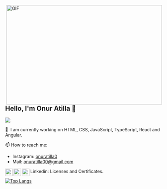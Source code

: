 <img align="right" alt="GIF" src="https://github.com/abhisheknaiidu/abhisheknaiidu/blob/master/code.gif?raw=true" width="500" height="320" />

## Hello, I'm Onur Atilla 👋

![](https://komarev.com/ghpvc/?username=your-github-onuratilla&color=green)

💬  I am currently working on HTML, CSS, JavaScript, TypeScript, React and Angular.

📫 How to reach me:
-  Instagram: [onuratilla0](https://www.instagram.com/onuratilla0)
-  Mail: onuratilla00@gmail.com
    
[<img align="left" height="24" width="24" src="https://cdn.jsdelivr.net/npm/simple-icons@v4/icons/instagram.svg" />][instagram]
[<img align="left" height="24" width="24" src="https://cdn.jsdelivr.net/npm/simple-icons@v4/icons/gmail.svg" />][gmail]
[<img align="left" height="24" width="24" src="https://cdn.jsdelivr.net/npm/simple-icons@v4/icons/linkedin.svg" />][linkedin]

[instagram]: https://www.instagram.com/onuratilla0
[gmail]: mailto:onuratilla00@gmail.com
[linkedin]: https://www.linkedin.com/in/onur-atilla-3066a1264
Linkedin: Licenses and Certificates.
 
[![Top Langs](https://github-readme-stats.vercel.app/api/top-langs/?username=onuratilla)](https://github.com/onuratilla)
